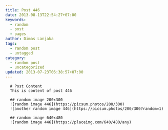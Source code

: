 ```yaml
---
title: Post 446
date: 2013-08-13T22:54:27+07:00
keywords:
  - random
  - post
  - pages
author: Dimas Lanjaka
tags:
  - random post
  - untagged
category:
  - random post
  - uncategorized
updated: 2013-07-23T06:38:57+07:00
---
```


      # Post Content
      This is content of post 446

      ## random image 200x300
      ![random image 446](https://picsum.photos/200/300)
      ![another random image 446](https://picsum.photos/200/300?random=1)

      ## random image 640x480
      ![random image 446](https://placeimg.com/640/480/any)
      